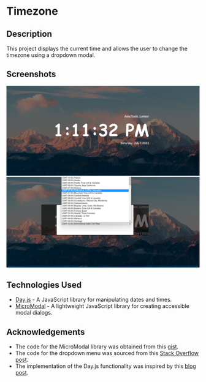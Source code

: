 # Timezone

## Description
This project displays the current time and allows the user to change the timezone using a dropdown modal.

## Screenshots
![Display Screenshot](img/display.png)
![Modal Screenshot](img/modal_display.png)

## Technologies Used
- [Day.js](https://day.js.org/) - A JavaScript library for manipulating dates and times.
- [MicroModal](https://micromodal.now.sh/) - A lightweight JavaScript library for creating accessible modal dialogs.

## Acknowledgements
- The code for the MicroModal library was obtained from this [gist](https://gist.github.com/ghosh/4f94cf497d7090359a5c9f81caf60699#file-micromodal-html).
- The code for the dropdown menu was sourced from this [Stack Overflow post](https://stackoverflow.com/questions/39263321/javascript-get-html-timezone-dropdown).
- The implementation of the Day.js functionality was inspired by this [blog post](https://blog.openreplay.com/working-with-dates-and-times-with-day-js/).

